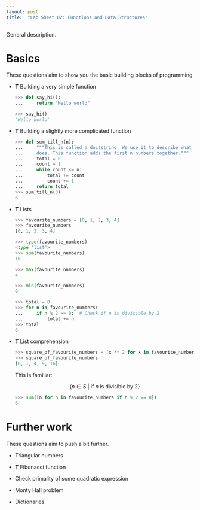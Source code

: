 ```yaml
---
layout: post
title:  "Lab Sheet 02: Functions and Data Structures"
---
```


General description.

# Basics

These questions aim to show you the basic building blocks of programming

- **T** Building a very simple function

  ```python
  >>> def say_hi():
  ...     return "Hello world"

  ```

  ```python
  >>> say_hi()
  'Hello world'

  ```

- **T** Building a slightly more complicated function

  ```python
  >>> def sum_till_n(n):
  ...     """This is called a doctstring. We use it to describe what a function
  ...     does. This function adds the first n numbers together."""
  ...     total = 0
  ...     count = 1
  ...     while count <= n:
  ...         total += count
  ...         count += 1
  ...     return total
  >>> sum_till_n(3)
  6

  ```

- **T** Lists

  ```python
  >>> favourite_numbers = [0, 1, 2, 3, 4]
  >>> favourite_numbers
  [0, 1, 2, 3, 4]

  >>> type(favourite_numbers)
  <type 'list'>
  >>> sum(favourite_numbers)
  10

  >>> max(favourite_numbers)
  4

  >>> min(favourite_numbers)
  0

  >>> total = 0
  >>> for n in favourite_numbers:
  ...     if n % 2 == 0:  # Check if n is divisible by 2
  ...         total += n
  >>> total
  6

  ```

- **T** List comprehension

  ```python
  >>> square_of_favourite_numbers = [x ** 2 for x in favourite_numbers]
  >>> square_of_favourite_numbers
  [0, 1, 4, 9, 16]

  ```

  This is familiar:

  $$\{n \in S \;| \text{ if } n \text{ is divisible by  2}\}$$

  ```python
  >>> sum([n for n in favourite_numbers if n % 2 == 0])
  6

  ```

# Further work

These questions aim to push a bit further.

- Triangular numbers

- **T** Fibonacci function

- Check primality of some quadratic expression

- Monty Hall problem

- Dictionaries
